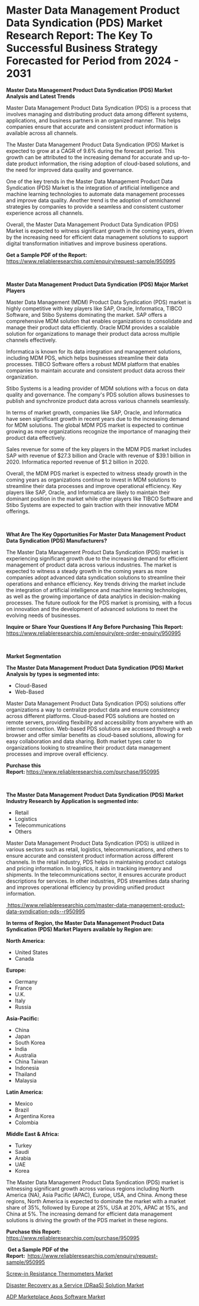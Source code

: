 <p><h1>Master Data Management Product Data Syndication (PDS) Market Research Report: The Key To Successful Business Strategy Forecasted for Period from 2024 - 2031</h1></p><p><strong>Master Data Management Product Data Syndication (PDS) Market Analysis and Latest Trends</strong></p>
<p><p>Master Data Management Product Data Syndication (PDS) is a process that involves managing and distributing product data among different systems, applications, and business partners in an organized manner. This helps companies ensure that accurate and consistent product information is available across all channels.</p><p>The Master Data Management Product Data Syndication (PDS) Market is expected to grow at a CAGR of 9.6% during the forecast period. This growth can be attributed to the increasing demand for accurate and up-to-date product information, the rising adoption of cloud-based solutions, and the need for improved data quality and governance.</p><p>One of the key trends in the Master Data Management Product Data Syndication (PDS) Market is the integration of artificial intelligence and machine learning technologies to automate data management processes and improve data quality. Another trend is the adoption of omnichannel strategies by companies to provide a seamless and consistent customer experience across all channels.</p><p>Overall, the Master Data Management Product Data Syndication (PDS) Market is expected to witness significant growth in the coming years, driven by the increasing need for efficient data management solutions to support digital transformation initiatives and improve business operations.</p></p>
<p><strong>Get a Sample PDF of the Report:&nbsp;</strong> <a href="https://www.reliableresearchiq.com/enquiry/request-sample/950995">https://www.reliableresearchiq.com/enquiry/request-sample/950995</a></p>
<p>&nbsp;</p>
<p><strong>Master Data Management Product Data Syndication (PDS) Major Market Players</strong></p>
<p><p>Master Data Management (MDM) Product Data Syndication (PDS) market is highly competitive with key players like SAP, Oracle, Informatica, TIBCO Software, and Stibo Systems dominating the market. SAP offers a comprehensive MDM solution that enables organizations to consolidate and manage their product data efficiently. Oracle MDM provides a scalable solution for organizations to manage their product data across multiple channels effectively.</p><p>Informatica is known for its data integration and management solutions, including MDM PDS, which helps businesses streamline their data processes. TIBCO Software offers a robust MDM platform that enables companies to maintain accurate and consistent product data across their organization.</p><p>Stibo Systems is a leading provider of MDM solutions with a focus on data quality and governance. The company's PDS solution allows businesses to publish and synchronize product data across various channels seamlessly.</p><p>In terms of market growth, companies like SAP, Oracle, and Informatica have seen significant growth in recent years due to the increasing demand for MDM solutions. The global MDM PDS market is expected to continue growing as more organizations recognize the importance of managing their product data effectively.</p><p>Sales revenue for some of the key players in the MDM PDS market includes SAP with revenue of $27.3 billion and Oracle with revenue of $39.1 billion in 2020. Informatica reported revenue of $1.2 billion in 2020.</p><p>Overall, the MDM PDS market is expected to witness steady growth in the coming years as organizations continue to invest in MDM solutions to streamline their data processes and improve operational efficiency. Key players like SAP, Oracle, and Informatica are likely to maintain their dominant position in the market while other players like TIBCO Software and Stibo Systems are expected to gain traction with their innovative MDM offerings.</p></p>
<p>&nbsp;</p>
<p><strong>What Are The Key Opportunities For Master Data Management Product Data Syndication (PDS) Manufacturers?</strong></p>
<p><p>The Master Data Management Product Data Syndication (PDS) market is experiencing significant growth due to the increasing demand for efficient management of product data across various industries. The market is expected to witness a steady growth in the coming years as more companies adopt advanced data syndication solutions to streamline their operations and enhance efficiency. Key trends driving the market include the integration of artificial intelligence and machine learning technologies, as well as the growing importance of data analytics in decision-making processes. The future outlook for the PDS market is promising, with a focus on innovation and the development of advanced solutions to meet the evolving needs of businesses.</p></p>
<p><strong>Inquire or Share Your Questions If Any Before Purchasing This Report:</strong> <a href="https://www.reliableresearchiq.com/enquiry/pre-order-enquiry/950995">https://www.reliableresearchiq.com/enquiry/pre-order-enquiry/950995</a></p>
<p>&nbsp;</p>
<p><strong>Market Segmentation</strong></p>
<p><strong>The Master Data Management Product Data Syndication (PDS) Market Analysis by types is segmented into:</strong></p>
<p><ul><li>Cloud-Based</li><li>Web-Based</li></ul></p>
<p><p>Master Data Management Product Data Syndication (PDS) solutions offer organizations a way to centralize product data and ensure consistency across different platforms. Cloud-based PDS solutions are hosted on remote servers, providing flexibility and accessibility from anywhere with an internet connection. Web-based PDS solutions are accessed through a web browser and offer similar benefits as cloud-based solutions, allowing for easy collaboration and data sharing. Both market types cater to organizations looking to streamline their product data management processes and improve overall efficiency.</p></p>
<p><strong>Purchase this Report:&nbsp;</strong><a href="https://www.reliableresearchiq.com/purchase/950995">https://www.reliableresearchiq.com/purchase/950995</a></p>
<p>&nbsp;</p>
<p><strong>The Master Data Management Product Data Syndication (PDS) Market Industry Research by Application is segmented into:</strong></p>
<p><ul><li>Retail</li><li>Logistics</li><li>Telecommunications</li><li>Others</li></ul></p>
<p><p>Master Data Management Product Data Syndication (PDS) is utilized in various sectors such as retail, logistics, telecommunications, and others to ensure accurate and consistent product information across different channels. In the retail industry, PDS helps in maintaining product catalogs and pricing information. In logistics, it aids in tracking inventory and shipments. In the telecommunications sector, it ensures accurate product descriptions for services. In other industries, PDS streamlines data sharing and improves operational efficiency by providing unified product information.</p></p>
<p><a href="https://www.reliableresearchiq.com/master-data-management-product-data-syndication-pds--r950995">&nbsp;https://www.reliableresearchiq.com/master-data-management-product-data-syndication-pds--r950995</a></p>
<p><strong>In terms of Region, the Master Data Management Product Data Syndication (PDS) Market Players available by Region are:</strong></p>
<p>
    <p> <strong> North America: </strong>
        <ul>
            <li>United States</li>
            <li>Canada</li>
        </ul>
        </p> 
    <p> <strong> Europe: </strong>
        <ul>
            <li>Germany</li>
            <li>France</li>
            <li>U.K.</li>
            <li>Italy</li>
            <li>Russia</li>
        </ul>
        </p> 
    <p> <strong> Asia-Pacific: </strong>
        <ul>
            <li>China</li>
            <li>Japan</li>
            <li>South Korea</li>
            <li>India</li>
            <li>Australia</li>
            <li>China Taiwan</li>
            <li>Indonesia</li>
            <li>Thailand</li>
            <li>Malaysia</li>
        </ul>
        </p> 
    <p> <strong> Latin America: </strong>
        <ul>
            <li>Mexico</li>
            <li>Brazil</li>
            <li>Argentina Korea</li>
            <li>Colombia</li>
        </ul>
        </p> 
    <p> <strong> Middle East & Africa: </strong>
        <ul>
            <li>Turkey</li>
            <li>Saudi</li>
            <li>Arabia</li>
            <li>UAE</li>
            <li>Korea</li>
        </ul>
    </p>
    </p>
<p><p>The Master Data Management Product Data Syndication (PDS) market is witnessing significant growth across various regions including North America (NA), Asia Pacific (APAC), Europe, USA, and China. Among these regions, North America is expected to dominate the market with a market share of 35%, followed by Europe at 25%, USA at 20%, APAC at 15%, and China at 5%. The increasing demand for efficient data management solutions is driving the growth of the PDS market in these regions.</p></p>
<p><strong>Purchase this Report: </strong><a href="https://www.reliableresearchiq.com/purchase/950995">https://www.reliableresearchiq.com/purchase/950995</a></p>
<p>&nbsp;<strong>Get a Sample PDF of the Report:&nbsp;&nbsp;</strong><a href="https://www.reliableresearchiq.com/enquiry/request-sample/950995">https://www.reliableresearchiq.com/enquiry/request-sample/950995</a></p>
<p><strong></strong></p>
<p><p><a href="https://view.publitas.com/reportprime-1/screw-in-resistance-thermometers-market-research-report-market-forecast-and-growth-prospects-with-a-steady-cagr-of-10-4-from-2024-2031/">Screw-in Resistance Thermometers Market</a></p><p><a href="https://github.com/ranaacryptoaddmin/Market-Research-Report-List-1/blob/main/disaster-recovery-as-a-service-draas-solution-market.md">Disaster Recovery as a Service (DRaaS) Solution Market</a></p><p><a href="https://github.com/RoccoManning/Market-Research-Report-List-6/blob/main/adp-marketplace-apps-software-market.md">ADP Marketplace Apps Software Market</a></p></p>